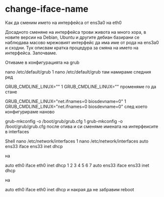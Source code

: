 # change-iface-name
Как да сменим името на интерфейса от ens3а0 на eth0

Досадното сменяне на интерфейса трови живота на много хора, в новите версии на Debian, Ubuntu и другите дебиан базирани се наблюдава масово мрежовият интерфейс да има име от рода на ens3а0  и сходни. Тук описвам кратка процедура за смяна на името на интерфейса. Започваме.

Отиваме в конфигурацията на grub

nano /etc/default/grub
1
nano /etc/default/grub
там намираме следния ред

GRUB_CMDLINE_LINUX=""
1
GRUB_CMDLINE_LINUX=""
променяме го да стане

GRUB_CMDLINE_LINUX="net.ifnames=0 biosdevname=0"
1
GRUB_CMDLINE_LINUX="net.ifnames=0 biosdevname=0"
след което конфигурираме наново

grub-mkconfig -o /boot/grub/grub.cfg
1
grub-mkconfig -o /boot/grub/grub.cfg
после отива и си сменяме имената на интерфеисите в interfaces

Shell
nano /etc/network/interfaces
1
nano /etc/network/interfaces
auto ens33
iface ens33 inet dhcp

на 

auto eth0
iface eth0 inet dhcp
1
2
3
4
5
6
7
auto ens33
iface ens33 inet dhcp
 
на 
 
auto eth0
iface eth0 inet dhcp
и накрая да не забравим reboot
